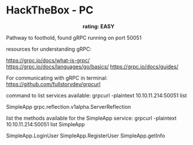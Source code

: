 # HackTheBox - PC
<p align="center"><b>rating: EASY</b></p>

Pathway to foothold, found gRPC running on port 50051

resources for understanding gRPC:

https://grpc.io/docs/what-is-grpc/
https://grpc.io/docs/languages/go/basics/
https://grpc.io/docs/guides/


For communicating with gRPC in terminal:
https://github.com/fullstorydev/grpcurl

command to list services available:
grpcurl -plaintext 10.10.11.214:50051 list

SimpleApp
grpc.reflection.v1alpha.ServerReflection

list the methods available for the SimpleApp service:
grpcurl -plaintext 10.10.11.214:50051 list SimpleApp

SimpleApp.LoginUser
SimpleApp.RegisterUser
SimpleApp.getInfo

